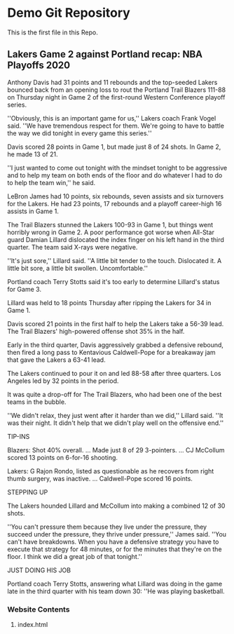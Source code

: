 # Demo Git Repository
This is the first file in this Repo.

## Lakers Game 2 against Portland recap: NBA Playoffs 2020
Anthony Davis had 31 points and 11 rebounds and the top-seeded Lakers bounced back from an opening loss to rout the Portland Trail Blazers 111-88 on Thursday night in Game 2 of the first-round Western Conference playoff series.

''Obviously, this is an important game for us,'' Lakers coach Frank Vogel said. ''We have tremendous respect for them. We're going to have to battle the way we did tonight in every game this series.''

Davis scored 28 points in Game 1, but made just 8 of 24 shots. In Game 2, he made 13 of 21.

''I just wanted to come out tonight with the mindset tonight to be aggressive and to help my team on both ends of the floor and do whatever I had to do to help the team win,'' he said.

LeBron James had 10 points, six rebounds, seven assists and six turnovers for the Lakers. He had 23 points, 17 rebounds and a playoff career-high 16 assists in Game 1.

The Trail Blazers stunned the Lakers 100-93 in Game 1, but things went horribly wrong in Game 2. A poor performance got worse when All-Star guard Damian Lillard dislocated the index finger on his left hand in the third quarter. The team said X-rays were negative.

''It's just sore,'' Lillard said. ''A little bit tender to the touch. Dislocated it. A little bit sore, a little bit swollen. Uncomfortable.''

Portland coach Terry Stotts said it's too early to determine Lillard's status for Game 3.

Lillard was held to 18 points Thursday after ripping the Lakers for 34 in Game 1.

Davis scored 21 points in the first half to help the Lakers take a 56-39 lead. The Trail Blazers' high-powered offense shot 35% in the half.

Early in the third quarter, Davis aggressively grabbed a defensive rebound, then fired a long pass to Kentavious Caldwell-Pope for a breakaway jam that gave the Lakers a 63-41 lead.

The Lakers continued to pour it on and led 88-58 after three quarters. Los Angeles led by 32 points in the period.

It was quite a drop-off for The Trail Blazers, who had been one of the best teams in the bubble.

''We didn't relax, they just went after it harder than we did,'' Lillard said. ''It was their night. It didn't help that we didn't play well on the offensive end.''

TIP-INS

Blazers: Shot 40% overall. ... Made just 8 of 29 3-pointers. ... CJ McCollum scored 13 points on 6-for-16 shooting.

Lakers: G Rajon Rondo, listed as questionable as he recovers from right thumb surgery, was inactive. ... Caldwell-Pope scored 16 points.

STEPPING UP

The Lakers hounded Lillard and McCollum into making a combined 12 of 30 shots.

''You can't pressure them because they live under the pressure, they succeed under the pressure, they thrive under pressure,'' James said. ''You can't have breakdowns. When you have a defensive strategy you have to execute that strategy for 48 minutes, or for the minutes that they're on the floor. I think we did a great job of that tonight.''

JUST DOING HIS JOB

Portland coach Terry Stotts, answering what Lillard was doing in the game late in the third quarter with his team down 30: ''He was playing basketball.

### Website Contents
1. index.html
